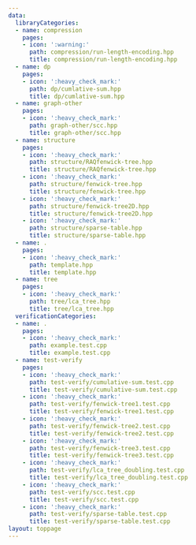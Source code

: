 ```yaml
---
data:
  libraryCategories:
  - name: compression
    pages:
    - icon: ':warning:'
      path: compression/run-length-encoding.hpp
      title: compression/run-length-encoding.hpp
  - name: dp
    pages:
    - icon: ':heavy_check_mark:'
      path: dp/cumlative-sum.hpp
      title: dp/cumlative-sum.hpp
  - name: graph-other
    pages:
    - icon: ':heavy_check_mark:'
      path: graph-other/scc.hpp
      title: graph-other/scc.hpp
  - name: structure
    pages:
    - icon: ':heavy_check_mark:'
      path: structure/RAQfenwick-tree.hpp
      title: structure/RAQfenwick-tree.hpp
    - icon: ':heavy_check_mark:'
      path: structure/fenwick-tree.hpp
      title: structure/fenwick-tree.hpp
    - icon: ':heavy_check_mark:'
      path: structure/fenwick-tree2D.hpp
      title: structure/fenwick-tree2D.hpp
    - icon: ':heavy_check_mark:'
      path: structure/sparse-table.hpp
      title: structure/sparse-table.hpp
  - name: .
    pages:
    - icon: ':heavy_check_mark:'
      path: template.hpp
      title: template.hpp
  - name: tree
    pages:
    - icon: ':heavy_check_mark:'
      path: tree/lca_tree.hpp
      title: tree/lca_tree.hpp
  verificationCategories:
  - name: .
    pages:
    - icon: ':heavy_check_mark:'
      path: example.test.cpp
      title: example.test.cpp
  - name: test-verify
    pages:
    - icon: ':heavy_check_mark:'
      path: test-verify/cumulative-sum.test.cpp
      title: test-verify/cumulative-sum.test.cpp
    - icon: ':heavy_check_mark:'
      path: test-verify/fenwick-tree1.test.cpp
      title: test-verify/fenwick-tree1.test.cpp
    - icon: ':heavy_check_mark:'
      path: test-verify/fenwick-tree2.test.cpp
      title: test-verify/fenwick-tree2.test.cpp
    - icon: ':heavy_check_mark:'
      path: test-verify/fenwick-tree3.test.cpp
      title: test-verify/fenwick-tree3.test.cpp
    - icon: ':heavy_check_mark:'
      path: test-verify/lca_tree_doubling.test.cpp
      title: test-verify/lca_tree_doubling.test.cpp
    - icon: ':heavy_check_mark:'
      path: test-verify/scc.test.cpp
      title: test-verify/scc.test.cpp
    - icon: ':heavy_check_mark:'
      path: test-verify/sparse-table.test.cpp
      title: test-verify/sparse-table.test.cpp
layout: toppage
---
```

